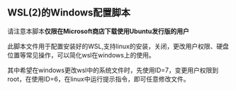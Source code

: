 ## WSL(2)的Windows配置脚本

请注意本脚本**仅限在Microsoft商店下载使用Ubuntu发行版的用户**

此脚本文件用于配置安装好的WSL,支持linux的安装，关闭，更改用户权限、硬盘位置等常见操作，可以简化wsl在windows上的使用。

其中希望在windows更改wsl中的系统文件时，先使用ID=7，变更用户权限到root，在使用ID=6，在linux中运行提示指令，即可任意修改文件。